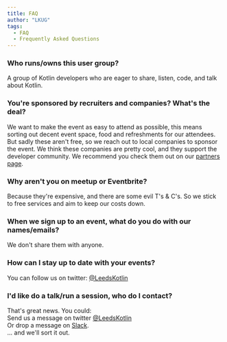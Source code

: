 ```yaml
---
title: FAQ
author: "LKUG"
tags:
  - FAQ
  - Frequently Asked Questions
---
```


### Who runs/owns this user group? 
A group of Kotlin developers who are eager to share, listen, code, and talk
about Kotlin. 

### You're sponsored by recruiters and companies? What's the deal?
We want to make the event as easy to attend as possible, this means sorting out 
decent event space, food and refreshments for our attendees. But sadly these 
aren't free, so we reach out to local companies to sponsor the event. We think 
these companies are pretty cool, and they support the developer community. We 
recommend you check them out on our [partners page](/partners).

### Why aren't you on meetup or Eventbrite?
Because they're expensive, and there are some evil T's & C's. So we stick to 
free services and aim to keep our costs down.

### When we sign up to an event, what do you do with our names/emails?
We don't share them with anyone. 

### How can I stay up to date with your events?
You can follow us on twitter: [@LeedsKotlin](https://twitter.com/LeedsKotlin)

### I'd like do a talk/run a session, who do I contact?
That's great news. You could:  
Send us a message on twitter [@LeedsKotlin](https://twitter.com/LeedsKotlin)  
Or drop a message on [Slack](/slack).  
... and we'll sort it out.
